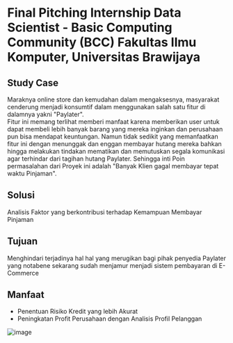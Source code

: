 # Final Pitching Internship Data Scientist - Basic Computing Community (BCC) Fakultas Ilmu Komputer, Universitas Brawijaya

## Study Case
Maraknya online store dan kemudahan dalam mengaksesnya, masyarakat cenderung menjadi konsumtif dalam menggunakan salah satu fitur di dalamnya yakni "Paylater".  
Fitur ini memang terlihat memberi manfaat karena memberikan user untuk dapat membeli lebih banyak barang yang mereka inginkan dan perusahaan pun bisa mendapat keuntungan.
Namun tidak sedikit yang memanfaatkan fitur ini dengan menunggak dan enggan membayar hutang mereka bahkan hingga melakukan tindakan mematikan dan memutuskan segala komunikasi agar terhindar dari tagihan hutang Paylater.
Sehingga inti Poin permasalahan dari Proyek ini adalah "Banyak Klien gagal membayar tepat waktu Pinjaman".

## Solusi
Analisis Faktor yang berkontribusi terhadap Kemampuan Membayar Pinjaman

## Tujuan
Menghindari terjadinya hal hal yang merugikan bagi pihak penyedia Paylater yang notabene sekarang sudah menjamur menjadi sistem pembayaran di E-Commerce

## Manfaat
- Penentuan Risiko Kredit yang lebih Akurat
- Peningkatan Profit Perusahaan dengan Analisis Profil Pelanggan

![image](https://github.com/user-attachments/assets/9d53cb15-68c1-40ec-8783-7844074356a8)


